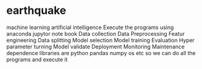 # earthquake
machine learning artificial intelligence
Execute the programs using anaconda jupytor note book 
Data collection
Data Preprocessing
Featur engineering
Data splitting
Model selection
Model training
Evaluation
Hyper parameter turning
Model validate
Deployment
Monitoring
Maintenance
dependence libraries are python pandas numpy os etc
so we can do all the programs and execute it
